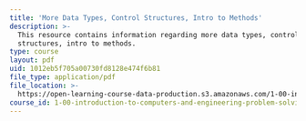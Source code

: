 ```yaml
---
title: 'More Data Types, Control Structures, Intro to Methods'
description: >-
  This resource contains information regarding more data types, control
  structures, intro to methods.
type: course
layout: pdf
uid: 1012eb5f705a00730fd8128e474f6b81
file_type: application/pdf
file_location: >-
  https://open-learning-course-data-production.s3.amazonaws.com/1-00-introduction-to-computers-and-engineering-problem-solving-spring-2012/1012eb5f705a00730fd8128e474f6b81_MIT1_00S12_Lec_5.pdf
course_id: 1-00-introduction-to-computers-and-engineering-problem-solving-spring-2012
---
```

